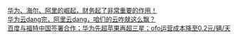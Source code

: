   
[华为、海尔、阿里的崛起，财务起了非常重要的作用！](http://www.dianyue.me/archives/261/y7r0ed7glqm0u3q4/)  
[华为云dang完，阿里云dang，咱们的云咋就这么飘？](http://www.dianyue.me/archives/699/0an016p6f4l7f7r2/)  
[百度与福特中国签署合作；华为先超苹果再超三星；ofo运营成本降至0.2元/辆/天](http://www.dianyue.me/archives/262/2zfk5enr8qshfkdw/)